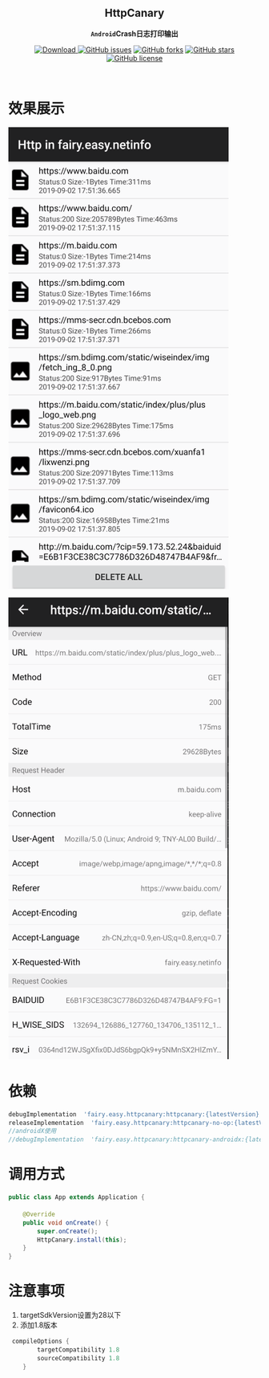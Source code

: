 <div align="center">

## HttpCanary

**`Android`Crash日志打印输出**

[![Download](https://api.bintray.com/packages/guxiaonian/httpcanary/httpcanary/images/download.svg) ](https://bintray.com/guxiaonian/httpcanary/httpcanary/_latestVersion)
[![GitHub issues](https://img.shields.io/github/issues/guxiaonian/HttpCanary.svg)](https://github.com/guxiaonian/HttpCanary/issues)
[![GitHub forks](https://img.shields.io/github/forks/guxiaonian/HttpCanary.svg)](https://github.com/guxiaonian/HttpCanary/network)
[![GitHub stars](https://img.shields.io/github/stars/guxiaonian/HttpCanary.svg)](https://github.com/guxiaonian/HttpCanary/stargazers)
[![GitHub license](https://img.shields.io/github/license/guxiaonian/HttpCanary.svg)](http://www.apache.org/licenses/LICENSE-2.0)

</div>
<br>

# 效果展示

![http_logo](./img/img1.png)

![http_logo](./img/img2.png)


# 依赖

```gradle
debugImplementation  'fairy.easy.httpcanary:httpcanary:{latestVersion}'
releaseImplementation  'fairy.easy.httpcanary:httpcanary-no-op:{latestVersion}'
//androidX使用
//debugImplementation  'fairy.easy.httpcanary:httpcanary-androidx:{latestVersion}'

```
      
# 调用方式

```java
public class App extends Application {

    @Override
    public void onCreate() {
        super.onCreate();
        HttpCanary.install(this);
    }
}

```

# 注意事项

1. targetSdkVersion设置为28以下
2. 添加1.8版本

```gradle
 compileOptions {
        targetCompatibility 1.8
        sourceCompatibility 1.8
    }
```
